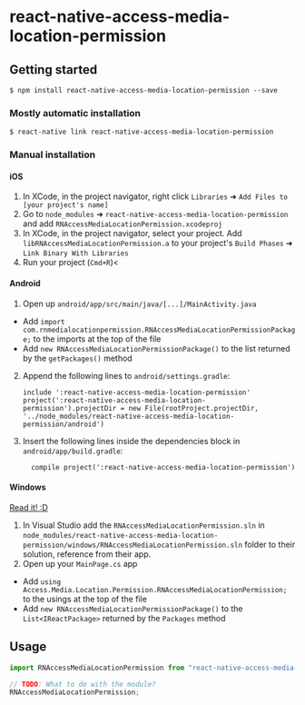 # react-native-access-media-location-permission

## Getting started

`$ npm install react-native-access-media-location-permission --save`

### Mostly automatic installation

`$ react-native link react-native-access-media-location-permission`

### Manual installation

#### iOS

1. In XCode, in the project navigator, right click `Libraries` ➜ `Add Files to [your project's name]`
2. Go to `node_modules` ➜ `react-native-access-media-location-permission` and add `RNAccessMediaLocationPermission.xcodeproj`
3. In XCode, in the project navigator, select your project. Add `libRNAccessMediaLocationPermission.a` to your project's `Build Phases` ➜ `Link Binary With Libraries`
4. Run your project (`Cmd+R`)<

#### Android

1. Open up `android/app/src/main/java/[...]/MainActivity.java`

- Add `import com.rnmedialocationpermission.RNAccessMediaLocationPermissionPackage;` to the imports at the top of the file
- Add `new RNAccessMediaLocationPermissionPackage()` to the list returned by the `getPackages()` method

2. Append the following lines to `android/settings.gradle`:
   ```
   include ':react-native-access-media-location-permission'
   project(':react-native-access-media-location-permission').projectDir = new File(rootProject.projectDir, 	'../node_modules/react-native-access-media-location-permission/android')
   ```
3. Insert the following lines inside the dependencies block in `android/app/build.gradle`:
   ```
     compile project(':react-native-access-media-location-permission')
   ```

#### Windows

[Read it! :D](https://github.com/ReactWindows/react-native)

1. In Visual Studio add the `RNAccessMediaLocationPermission.sln` in `node_modules/react-native-access-media-location-permission/windows/RNAccessMediaLocationPermission.sln` folder to their solution, reference from their app.
2. Open up your `MainPage.cs` app

- Add `using Access.Media.Location.Permission.RNAccessMediaLocationPermission;` to the usings at the top of the file
- Add `new RNAccessMediaLocationPermissionPackage()` to the `List<IReactPackage>` returned by the `Packages` method

## Usage

```javascript
import RNAccessMediaLocationPermission from "react-native-access-media-location-permission";

// TODO: What to do with the module?
RNAccessMediaLocationPermission;
```
